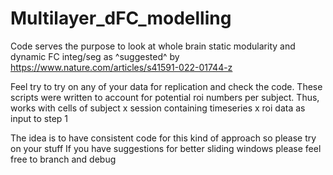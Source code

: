 # Multilayer_dFC_modelling
Code serves the purpose to look at whole brain static modularity and dynamic FC integ/seg as ^suggested^ by 
https://www.nature.com/articles/s41591-022-01744-z

Feel try to try on any of your data for replication and check the code.
These scripts were written to account for potential roi numbers per subject.
Thus, works with cells of subject x session containing timeseries x roi data as input to step 1

The idea is to have consistent code for this kind of approach so please try on your stuff
If you have suggestions for better sliding windows please feel free to branch and debug
